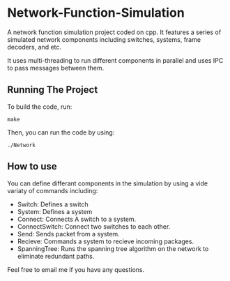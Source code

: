 # Network-Function-Simulation

A network function simulation project coded on cpp. It features a series of simulated network components including switches, systems, frame decoders, and etc.

It uses multi-threading to run different components in parallel and uses IPC to pass messages between them.

## Running The Project

To build the code, run:

    make

Then, you can run the code by using:

    ./Network

## How to use

You can define differant components in the simulation by using a vide variaty of commands including:

* Switch: Defines a switch
* System: Defines a system
* Connect: Connects A switch to a system.
* ConnectSwitch: Connect two switches to each other.
* Send: Sends packet from a system.
* Recieve: Commands a system to recieve incoming packages.
* SpanningTree: Runs the spanning tree algorithm on the network to eliminate redundant paths.

Feel free to email me if you have any questions.

